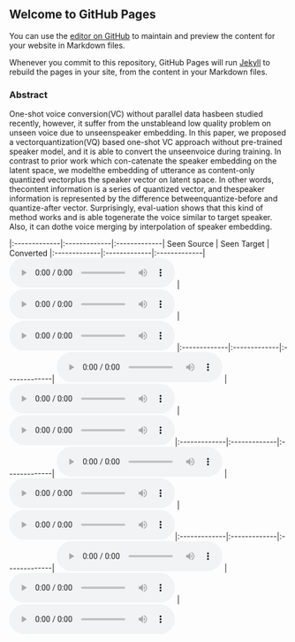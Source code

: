 ## Welcome to GitHub Pages

You can use the [editor on GitHub](https://github.com/ericwudayi/vqvc/edit/master/index.md) to maintain and preview the content for your website in Markdown files.

Whenever you commit to this repository, GitHub Pages will run [Jekyll](https://jekyllrb.com/) to rebuild the pages in your site, from the content in your Markdown files.

### Abstract

One-shot  voice  conversion(VC)  without  parallel  data  hasbeen  studied  recently,  however,  it  suffer  from  the  unstableand  low  quality  problem  on  unseen  voice  due  to  unseenspeaker  embedding.    In  this  paper,  we  proposed  a  vectorquantization(VQ) based one-shot VC approach without pre-trained  speaker  model,  and  it  is  able  to  convert  the  unseenvoice during training.  In contrast to prior work which con-catenate the speaker embedding on the latent space, we modelthe embedding of utterance as content-only quantized vectorplus the speaker vector on latent space.  In other words, thecontent information is a series of quantized vector,  and thespeaker information is represented by the difference betweenquantize-before and quantize-after vector. Surprisingly, eval-uation shows that this kind of method works and is able togenerate the voice similar to target speaker.  Also, it can dothe voice merging by interpolation of speaker embedding.

|:-------------|:-------------|:-------------|
 Seen Source | Seen Target | Converted 
|:-------------|:-------------|:-------------|
<audio src="demo/demo01/inp.wav" controls preload></audio> | <audio src="demo/demo01/inp2.wav" controls preload></audio> | <audio src="demo/demo01/convert.wav" controls preload></audio>
|:-------------|:-------------|:-------------|
<audio src="demo/demo02/inp.wav" controls preload></audio> | <audio src="demo/demo02/inp2.wav" controls preload></audio> | <audio src="demo/demo02/convert.wav" controls preload></audio>|:-------------|:-------------|:-------------|
<audio src="demo/demo03/inp.wav" controls preload></audio> | <audio src="demo/demo03/inp2.wav" controls preload></audio> | <audio src="demo/demo03/convert.wav" controls preload></audio>|:-------------|:-------------|:-------------|
<audio src="demo/demo04/inp.wav" controls preload></audio> | <audio src="demo/demo04/inp2.wav" controls preload></audio> | <audio src="demo/demo04/convert.wav" controls preload></audio>

